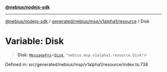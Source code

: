 [**@nebius/nodejs-sdk**](../../../../../../README.md)

***

[@nebius/nodejs-sdk](../../../../../../README.md) / [generated/nebius/msp/v1alpha1/resource](../README.md) / Disk

# Variable: Disk

> **Disk**: [`MessageFns`](../../../../../../runtime/protos/core/interfaces/MessageFns.md)\<[`Disk`](../interfaces/Disk.md), `"nebius.msp.v1alpha1.resource.Disk"`\>

Defined in: src/generated/nebius/msp/v1alpha1/resource/index.ts:738
